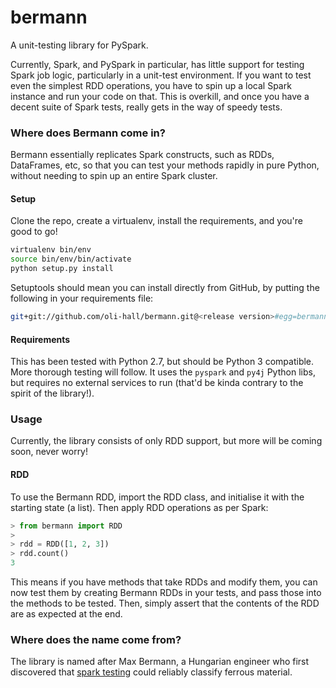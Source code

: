 # bermann

A unit-testing library for PySpark.

Currently, Spark, and PySpark in particular, has little support for testing Spark job logic, particularly in a unit-test environment. If you want to test even the simplest RDD operations, you have to spin up a local Spark instance and run your code on that. This is overkill, and once you have a decent suite of Spark tests, really gets in the way of speedy tests.

### Where does Bermann come in?

Bermann essentially replicates Spark constructs, such as RDDs, DataFrames, etc, so that you can test your methods rapidly in pure Python, without needing to spin up an entire Spark cluster.

#### Setup

Clone the repo, create a virtualenv, install the requirements, and you're good to go!

```bash
virtualenv bin/env
source bin/env/bin/activate
python setup.py install
```

Setuptools should mean you can install directly from GitHub, by putting the following in your requirements file:

```bash
git+git://github.com/oli-hall/bermann.git@<release version>#egg=bermann
```

#### Requirements

This has been tested with Python 2.7, but should be Python 3 compatible. More thorough testing will follow. It uses the `pyspark` and `py4j` Python libs, but requires no external services to run (that'd be kinda contrary to the spirit of the library!).

### Usage 

Currently, the library consists of only RDD support, but more will be coming soon, never worry! 

#### RDD

To use the Bermann RDD, import the RDD class, and initialise it with the starting state (a list). Then apply RDD operations as per Spark:

```python
> from bermann import RDD
> 
> rdd = RDD([1, 2, 3])
> rdd.count()
3
``` 

This means if you have methods that take RDDs and modify them, you can now test them by creating Bermann RDDs in your tests, and pass those into the methods to be tested. Then, simply assert that the contents of the RDD are as expected at the end.

### Where does the name come from?

The library is named after Max Bermann, a Hungarian engineer who first discovered that [spark testing](https://en.wikipedia.org/wiki/Spark_testing) could reliably classify ferrous material. 
